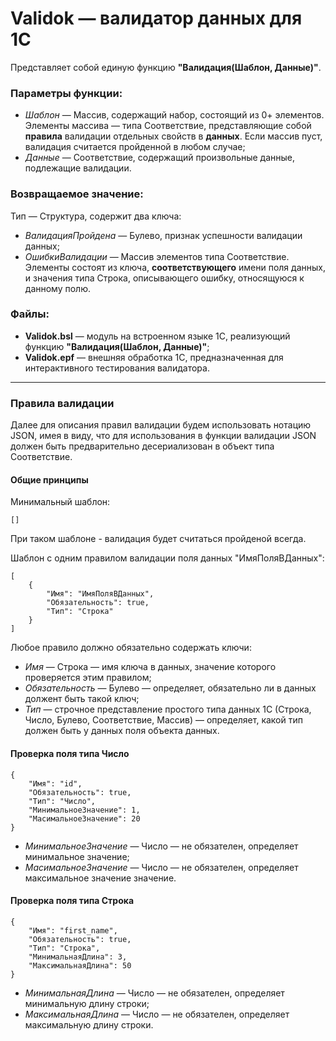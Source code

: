 # Validok — валидатор данных для 1С

Представляет собой единую функцию **"Валидация(Шаблон, Данные)"**.

### Параметры функции:
- *Шаблон* — Массив, содержащий набор, состоящий из 0+ элементов. Элементы массива — типа Соответствие, представляющие собой **правила** валидации отдельных свойств в **данных**. Если массив пуст, валидация считается пройденной в любом случае;
- *Данные* — Соответствие, содержащий произвольные данные, подлежащие валидации.

### Возвращаемое значение:
Тип — Структура, содержит два ключа:
- *ВалидацияПройдена* — Булево, признак успешности валидации данных;
- *ОшибкиВалидации* — Массив элементов типа Соответствие. Элементы состоят из ключа, **соответствующего** имени поля данных, и значения типа Строка, описывающего ошибку, относящуюся к данному полю.

### Файлы:
- **Validok.bsl** — модуль на встроенном языке 1С, реализующий функцию **"Валидация(Шаблон, Данные)"**;
- **Validok.epf** — внешняя обработка 1С, предназначенная для интерактивного тестирования валидатора.

---

### Правила валидации

Далее для описания правил валидации будем использовать нотацию JSON, имея в виду, что для использования в функции валидации JSON должен быть предварительно десериализован в объект типа Соответствие.

#### Общие принципы

Минимальный шаблон:
```
[]
```
При таком шаблоне - валидация будет считаться пройденой всегда.

Шаблон с одним правилом валидации поля данных "ИмяПоляВДанных":
```
[
    {
        "Имя": "ИмяПоляВДанных",
        "Обязательность": true,
        "Тип": "Строка"
    }
]
```

Любое правило должно обязательно содержать ключи:
- *Имя* — Строка — имя ключа в данных, значение которого проверяется этим правилом;
- *Обязательность* — Булево — определяет, обязательно ли в данных должент быть такой ключ;
- *Тип* — строчное представление простого типа данных 1С (Строка, Число, Булево, Соответствие, Массив) — определяет, какой тип должен быть у данных поля объекта данных.

#### Проверка поля типа Число

```
{
    "Имя": "id",
    "Обязательность": true,
    "Тип": "Число",
    "МинимальноеЗначение": 1,
    "МасимальноеЗначение": 20
}
```

- *МинимальноеЗначение* — Число — не обязателен, определяет минимальное значение;
- *МасимальноеЗначение* — Число — не обязателен, определяет максимальное значение значение.

#### Проверка поля типа Строка

```
{
    "Имя": "first_name",
    "Обязательность": true,
    "Тип": "Строка",
    "МинимальнаяДлина": 3,
    "МаксимальнаяДлина": 50
}
```

- *МинимальнаяДлина* — Число — не обязателен, определяет минимальную длину строки;
- *МаксимальнаяДлина* — Число — не обязателен, определяет максимальную длину строки.